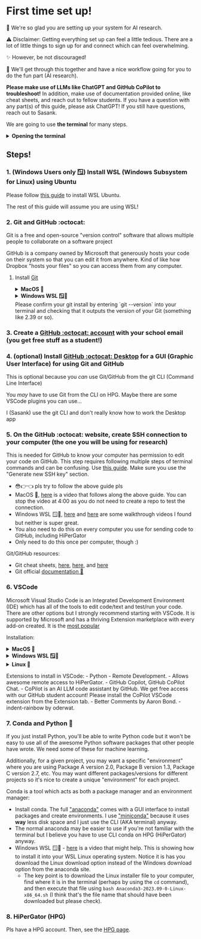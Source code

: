 # First time set up!

👋 We're so glad you are setting up your system for AI research.

⚠️ Disclaimer: Getting everything set up can feel a little tedious. There are a lot of little things to sign up for and connect which can feel overwhelming.

✨ However, be not discouraged!

🚀 We'll get through this together and have a nice workflow going for you to do the fun part (AI research).

**Please make use of LLMs like ChatGPT and GitHub CoPilot to troubleshoot!**
In addition, make use of documentation provided online, like cheat sheets, and reach out to fellow students.
If you have a question with any part(s) of this guide, please ask ChatGPT! If you still have questions, reach out to Sasank.

We are going to use **the terminal** for many steps.
<details> <summary> <b>Opening the terminal</b> </summary>
The terminal is a fully text-based interface with your computer.
    
To open it up:

- MacOS 🍎 - Hit `CMD+<Spc>` (Command key + Space bar) to open up the finder. Type "terminal" and hit enter to open it up.
- Windows 🪟 - Hit Windows key to open up the finder. Search for PowerShell and open it with administrator privileges
- Windows pt. 2 🪟🐧 - after you install WSL (See below), please use your WSL Linux terminal instead. Please reach out to ChatGPT or Sasank for clarification.
- Linux 🐧 - For Ubuntu, it's `CMD+Alt+t`.
</details>

## Steps!

### 1. (Windows Users only 🪟) Install WSL (Windows Subsystem for Linux) using Ubuntu
Please follow [this guide](https://canonical-ubuntu-wsl.readthedocs-hosted.com/en/latest/guides/install-ubuntu-wsl2/) to install WSL Ubuntu.

The rest of this guide will assume you are using WSL!

### 2. Git and GitHub :octocat:
Git is a free and open-source "version control" software that allows multiple people to collaborate on a software project

GitHub is a company owned by Microsoft that generously hosts your code on their system so that you can edit it from anywhere. Kind of like how Dropbox "hosts your files" so you can access them from any computer.

1. Install [Git](https://git-scm.com/downloads)
    <details> <summary> <b>MacOS 🍎</b> </summary>
        
    - If you do not have homebrew installed (more likely):
        submit ```xcode-select --install``` in the terminal.
        Here's a [video tutorial](https://www.youtube.com/watch?v=Mf3l8z6oxQ0)

    - If you have homewbrew installed:
        Check by submitting `brew` in the terminal.
        If it prints out the version of homebrew, you have it.
        If it vomits an error about "command not found", you do not have homebrew
        If homebrew installed, submit ```brew install git``` and hit enter when it asks for permission to do stuff.
        Here's a [video tutorial](https://www.youtube.com/watch?v=B4qsvQ5IqWk). You don't have to do the email bit at the end of this video.
    </details>

    <details> <summary> <b>Windows WSL 🪟🐧</b> </summary>
    I will assume you are using WSL (Windows Subsystem for Linux) with Ubuntu.
    In this case, you already have Git installed on your WSL terminal. Since you now interact with your computer using Linux commands, you can use `sudo apt install git` to update your git if you wish.
    </details>
    Please confirm your git install by entering `git --version` into your terminal and checking that it outputs the version of your Git (something like 2.39 or so).
### 3. Create a [GitHub :octocat: account](https://github.com/) **with your school email** (you get free stuff as a student!)
### 4. (optional) Install [GitHub :octocat: Desktop](https://desktop.github.com/) for a GUI (Graphic User Interface) for using Git and GitHub
This is optional because you *can* use Git/GitHub from the git CLI (Command Line Interface)

You *may* have to use Git from the CLI on HPG. Maybe there are some VSCode plugins you can use...

I (Sasank) use the git CLI and don't really know how to work the Desktop app
### 5. On the GitHub :octocat: website, create SSH connection to your computer (the one you will be using for research)
This is needed for GitHub to know your computer has permission to edit your code on GitHub.
This step requires following multiple steps of terminal commands and can be confusing.
Use [this guide](https://docs.github.com/en/authentication/connecting-to-github-with-ssh/generating-a-new-ssh-key-and-adding-it-to-the-ssh-agent). Make sure you use the "Generate new SSH key" section.

- 😳👉👈 pls try to follow the above guide pls
- MacOS 🍎, [here](https://www.youtube.com/watch?v=45YCxPnBj-w) is a video that follows along the above guide. You can stop the video at 4:00 as you do not need to create a repo to test the connection.
- Windows WSL 🪟🐧, [here](https://www.youtube.com/watch?v=Xi_2Cu8z2d0) and [here](https://www.youtube.com/watch?v=EoLrCX1VVog) are some walkthrough videos I found but neither is super great.
- You also need to do this on every computer you use for sending code to GitHub, including HiPerGator
- Only need to do this once per computer, though :)

Git/GitHub resources:
    
- Git cheat sheets, [here](https://training.github.com/downloads/github-git-cheat-sheet.pdf), [here](https://education.github.com/git-cheat-sheet-education.pdf), and [here](https://www.atlassian.com/git/tutorials/atlassian-git-cheatsheet)
- Git official [documentation 📓](https://git-scm.com/docs)

### 6. VSCode
Microsoft Visual Studio Code is an Integrated Development Environment (IDE) which has all of the tools to edit code/text and test/run your code. There are other options but I strongly recommend starting with VSCode. It is supported by Microsoft and has a thriving Extension marketplace with every add-on created. It is the [most popular](https://survey.stackoverflow.co/2023/#section-most-popular-technologies-integrated-development-environment)

Installation:
<details> <summary> <b>MacOS 🍎</b> </summary>
Install from [the website](https://code.visualstudio.com/download)
</details>
<details> <summary> <b>Windows WSL 🪟🐧</b> </summary>
[This](https://code.visualstudio.com/docs/remote/wsl-tutorial) seems useful for Windows WSL users
</details>
<details> <summary> <b>Linux 🐧</b> </summary>
Install from [the website](https://code.visualstudio.com/download)
</details>

Extensions to install in VSCode:
    - Python
    - Remote Development.
        - Allows awesome remote access to HiPerGator.
    - GitHub Copilot, GitHub CoPilot Chat.
        - CoPilot is an AI LLM code assistant by GitHub. We get free access with our GitHub student account! Please install the CoPilot VSCode extension from the Extension tab.
    - Better Comments by Aaron Bond.
    - indent-rainbow by oderwat.

### 7. Conda and Python 🐍
If you just install Python, you'll be able to write Python code but it won't be easy to use all of the awesome Python software packages that other people have wrote. We need some of these for machine learning.

Additionally, for a given project, you may want a specific "environment" where you are using Package A version 2.0, Package B version 1.3, Package C version 2.7, etc. You may want different packages/versions for different projects so it's nice to create a unique "environment" for each project.

Conda is a tool which acts as both a package manager and an environment manager:

- Install conda. The full ["anaconda"](https://www.anaconda.com/download#downloads) comes with a GUI interface to install packages and create environments. I use ["miniconda"](https://docs.anaconda.com/free/miniconda/) because it uses **way** less disk space and I just use the CLI (AKA terminal) anyway.
- The normal anaconda may be easier to use if you're not familiar with the terminal but I believe you have to use CLI conda on HPG (HiPerGator) anyway.
- Windows WSL 🪟🐧 - [here](https://www.youtube.com/watch?v=MEbtOanQGZs) is a video that might help. This is showing how to install it into your WSL Linux operating system. Notice it is has you download the Linux download option instead of the Windows download option from the anaconda site.
    - The key point is to download the Linux installer file to your computer, find where it is in the terminal (perhaps by using the `cd` command), and then execute that file using ```bash Anaconda3-2023.09-0-Linux-x86_64.sh``` (I think that's the file name that should have been downloaded but please check).

### 8. HiPerGator (HPG)
Pls have a HPG account.
Then, see the [HPG page](hpg.md).
